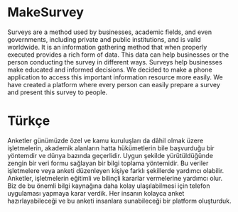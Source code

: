 # MakeSurvey
Surveys are a method used by businesses, academic fields, and even governments, including private and public institutions, and is valid worldwide. It is an information gathering method that when properly executed provides a rich form of data. This data can help businesses or the person conducting the survey in different ways. Surveys help businesses make educated and informed decisions. We decided to make a phone application to access this important information resource more easily. We have created a platform where every person can easily prepare a survey and present this survey to people.



# Türkçe

Anketler günümüzde özel ve kamu kuruluşları da dâhil olmak üzere işletmelerin, akademik alanların hatta hükümetlerin bile başvurduğu bir yöntemdir ve dünya bazında geçerlidir. Uygun şekilde yürütüldüğünde zengin bir veri formu sağlayan bir bilgi toplama yöntemidir. Bu veriler işletmelere veya anketi düzenleyen kişiye farklı şekillerde yardımcı olabilir. Anketler, işletmelerin eğitimli ve bilinçli kararlar vermelerine yardımcı olur. Biz de bu önemli bilgi kaynağına daha kolay ulaşılabilmesi için telefon uygulaması yapmaya karar verdik. Her insanın kolayca anket hazırlayabileceği ve bu anketi insanlara sunabileceği bir platform oluşturduk.


